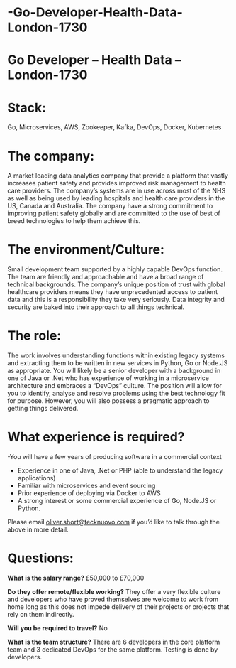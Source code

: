 # -Go-Developer-Health-Data-London-1730
# Go Developer – Health Data – London-1730

# Stack: 
Go, Microservices, AWS, Zookeeper, Kafka, DevOps, Docker, Kubernetes 

# The company: 
A market leading data analytics company that provide a platform that vastly increases patient safety and provides improved risk management to health care providers. The company’s systems are in use across most of the NHS as well as being used by leading hospitals and health care providers in the US, Canada and Australia. The company have a strong commitment to improving patient safety globally and are committed to the use of best of breed technologies to help them achieve this. 

# The environment/Culture: 
Small development team supported by a highly capable DevOps function. The team are friendly and approachable and have a broad range of technical backgrounds. The company’s unique position of trust with global healthcare providers means they have unprecedented access to patient data and this is a responsibility they take very seriously. Data integrity and security are baked into their approach to all things technical. 

# The role: 
The work involves understanding functions within existing legacy systems and extracting them to be written in new services in Python, Go or Node.JS as appropriate. You will likely be a senior developer with a background in one of Java or .Net who has experience of working in a microservice architecture and embraces a “DevOps” culture. The position will allow for you to identify, analyse and resolve problems using the best technology fit for purpose. However, you will also possess a pragmatic approach to getting things delivered.

# What experience is required?

 -You will have a few years of producing software in a commercial context
 - Experience in one of Java, .Net or PHP (able to understand the legacy applications) 
 - Familiar with microservices and event sourcing
 - Prior experience of deploying via Docker to AWS
 - A strong interest or some commercial experience of Go, Node.JS or Python. 

Please email oliver.short@tecknuovo.com if you’d like to talk through the above in more detail.

# Questions:
**What is the salary range?**
£50,000 to £70,000

**Do they offer remote/flexible working?**
They offer a very flexible culture and developers who have proved themselves are welcome to work from home long as this does not impede delivery of their projects or projects that rely on them indirectly. 

**Will you be required to travel?** 
No

**What is the team structure?**
There are 6 developers in the core platform team and 3 dedicated DevOps for the same platform. Testing is done by developers.
